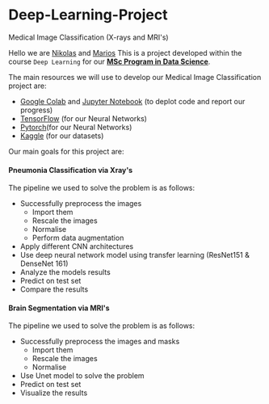 # Deep-Learning-Project
Medical Image Classification (X-rays and MRI's)

Hello we are [Nikolas](https://github.com/nikolis7) and [Marios](https://github.com/votaldo)
This is a project developed within the course `Deep Learning` for our **[MSc Program in Data Science](http://msc-data-science.iit.demokritos.gr)**. 

The main resources we will use to develop our Medical Image Classification project are:
* [Google Colab](https://colab.research.google.com/?utm_source=scs-index]) and [Jupyter Notebook](https://jupyter.org/) (to deplot code and report our progress)
* [TensorFlow](https://www.tensorflow.org/resources/learn-ml?gclid=Cj0KCQjwqPGUBhDwARIsANNwjV7LnBk3geGnJ7dztoqsaVvw53xXhYAFtLdW47irptwfgUJZrakvo0EaAvxfEALw_wcB) (for our Neural Networks)
* [Pytorch](https://pytorch.org/)(for our Neural Networks)
* [Kaggle](https://www.kaggle.com/datasets) (for our datasets)

Our main goals for this project are:

#### Pneumonia Classification via Xray's  
The pipeline we used to solve the problem is as follows: 
* Successfully preprocess the images
  * Import them   
  * Rescale the images
  * Normalise 
  * Perform data augmentation 
* Apply different CNN architectures 
* Use deep neural network model using transfer learning (ResNet151 & DenseNet 161) 
* Analyze the models results 
* Predict on test set 
* Compare the results 

#### Brain Segmentation via MRI's
The pipeline we used to solve the problem is as follows: 
* Successfully preprocess the images and masks 
  * Import them   
  * Rescale the images
  * Normalise 
* Use Unet model to solve the problem 
* Predict on test set 
* Visualize the results 
